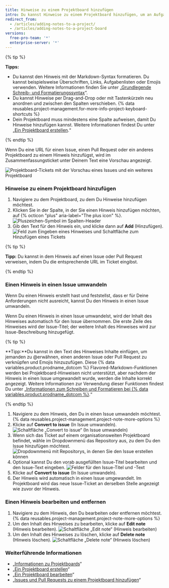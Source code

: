 ```yaml
---
title: Hinweise zu einem Projektboard hinzufügen
intro: Du kannst Hinweise zu einem Projektboard hinzufügen, um an Aufgaben zu erinnern oder Informationen im Zusammenhang mit dem Projektboard hinzuzufügen.
redirect_from:
  - /articles/adding-notes-to-a-project/
  - /articles/adding-notes-to-a-project-board
versions:
  free-pro-team: '*'
  enterprise-server: '*'
---
```


{% tip %}

**Tipps:**
- Du kannst den Hinweis mit der Markdown-Syntax formatieren. Du kannst beispielsweise Überschriften, Links, Aufgabenlisten oder Emojis verwenden. Weitere Informationen finden Sie unter „[Grundlegende Schreib- und Formatierungssyntax](/articles/basic-writing-and-formatting-syntax)“.
- Du kannst Hinweise per Drag-and-Drop oder mit Tastenkürzeln neu anordnen und zwischen den Spalten verschieben. {% data reusables.project-management.for-more-info-project-keyboard-shortcuts %}
- Dein Projektboard muss mindestens eine Spalte aufweisen, damit Du Hinweise hinzufügen kannst. Weitere Informationen findest Du unter „[Ein Projektboard erstellen](/articles/creating-a-project-board).“

{% endtip %}

Wenn Du eine URL für einen Issue, einen Pull Request oder ein anderes Projektboard zu einem Hinweis hinzufügst, wird im Zusammenfassungsticket unter Deinem Text eine Vorschau angezeigt.

![Projektboard-Tickets mit der Vorschau eines Issues und ein weiteres Projektboard](/assets/images/help/projects/note-with-summary-card.png)

### Hinweise zu einem Projektboard hinzufügen

1. Navigiere zu dem Projektboard, zu dem Du Hinweise hinzufügen möchtest.
2. Klicken Sie in der Spalte, in der Sie einen Hinweis hinzufügen möchten, auf {% octicon "plus" aria-label="The plus icon" %}. ![Pluszeichen-Symbol im Spalten-Header](/assets/images/help/projects/add-note-button.png)
3. Gib den Text für den Hinweis ein, und klicke dann auf **Add** (Hinzufügen). ![Feld zum Eingeben eines Hinweises und Schaltfläche zum Hinzufügen eines Tickets](/assets/images/help/projects/create-and-add-note-button.png)

  {% tip %}

  **Tipp:** Du kannst in dem Hinweis auf einen Issue oder Pull Request verweisen, indem Du die entsprechende URL im Ticket eingibst.

  {% endtip %}

### Einen Hinweis in einen Issue umwandeln

Wenn Du einen Hinweis erstellt hast und feststellst, dass er für Deine Anforderungen nicht ausreicht, kannst Du den Hinweis in einen Issue umwandeln.

Wenn Du einen Hinweis in einen Issue umwandelst, wird der Inhalt des Hinweises automatisch für den Issue übernommen. Die erste Zeile des Hinweises wird der Issue-Titel; der weitere Inhalt des Hinweises wird zur Issue-Beschreibung hinzugefügt.

{% tip %}

**Tipp:**Du kannst in den Text des Hinweises Inhalte einfügen, um jemanden zu @erwähnen, einen anderen Issue oder Pull Request zu verknüpfen und Emojis hinzuzufügen. Diese {% data variables.product.prodname_dotcom %} Flavored-Markdown-Funktionen werden bei Projektboard-Hinweisen nicht unterstützt, aber nachdem der Hinweis in einen Issue umgewandelt wurde, werden die Inhalte korrekt angezeigt. Weitere Informationen zur Verwendung dieser Funktionen findest Du unter „[Informationen zum Schreiben und Formatieren bei {% data variables.product.prodname_dotcom %}](/articles/about-writing-and-formatting-on-github).“

{% endtip %}

1. Navigiere zu dem Hinweis, den Du in einen Issue umwandeln möchtest.
{% data reusables.project-management.project-note-more-options %}
3. Klicke auf **Convert to issue** (In Issue umwandeln). ![Schaltfläche „Convert to issue“ (In Issue umwandeln)](/assets/images/help/projects/convert-to-issue.png)
4. Wenn sich das Ticket auf einem organisationsweiten Projektboard befindet, wähle im Dropdownmenü das Repository aus, zu dem Du den Issue hinzufügen möchtest. ![Dropdownmenü mit Repositorys, in denen Sie den Issue erstellen können](/assets/images/help/projects/convert-note-choose-repository.png)
5. Optional kannst Du den vorab ausgefüllten Issue-Titel bearbeiten und den Issue-Text eingeben. ![Felder für den Issue-Titel und -Text](/assets/images/help/projects/convert-note-issue-title-body.png)
6. Klicke auf **Convert to issue** (In Issue umwandeln).
7. Der Hinweis wird automatisch in einen Issue umgewandelt. Im Projektboard wird das neue Issue-Ticket an derselben Stelle angezeigt wie zuvor der Hinweis.

### Einen Hinweis bearbeiten und entfernen

1. Navigiere zu dem Hinweis, den Du bearbeiten oder entfernen möchtest.
{% data reusables.project-management.project-note-more-options %}
3. Um den Inhalt des Hinweises zu bearbeiten, klicke auf **Edit note** (Hinweis bearbeiten). ![Schaltfläche „Edit note“ (Hinweis bearbeiten)](/assets/images/help/projects/edit-note.png)
4. Um den Inhalt des Hinweises zu löschen, klicke auf **Delete note** (Hinweis löschen). ![Schaltfläche „Delete note“ (Hinweis löschen)](/assets/images/help/projects/delete-note.png)

### Weiterführende Informationen

- „[Informationen zu Projektboards](/articles/about-project-boards)“
- „[Ein Projektboard erstellen](/articles/creating-a-project-board)“
- „[Ein Projektboard bearbeiten](/articles/editing-a-project-board)“
- „[Issues und Pull Requests zu einem Projektboard hinzufügen](/articles/adding-issues-and-pull-requests-to-a-project-board)“

